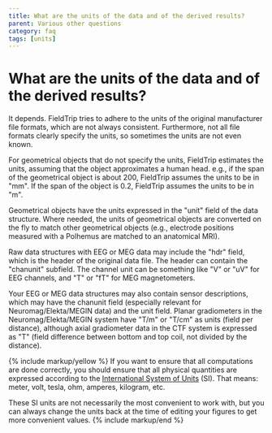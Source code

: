 ```yaml
---
title: What are the units of the data and of the derived results?
parent: Various other questions
category: faq
tags: [units]
---
```


# What are the units of the data and of the derived results?

It depends. FieldTrip tries to adhere to the units of the original manufacturer file formats, which are not always consistent. Furthermore, not all file formats clearly specify the units, so sometimes the units are not even known.

For geometrical objects that do not specify the units, FieldTrip estimates the units, assuming that the object approximates a human head. e.g., if the span of the geometrical object is about 200, FieldTrip assumes the units to be in "mm". If the span of the object is 0.2, FieldTrip assumes the units to be in "m".

Geometrical objects have the units expressed in the "unit" field of the data structure. Where needed, the units of geometrical objects are converted on the fly to match other geometrical objects (e.g., electrode positions measured with a Polhemus are matched to an anatomical MRI).

Raw data structures with EEG or MEG data may include the "hdr" field, which is the header of the original data file. The header can contain the "chanunit" subfield. The channel unit can be something like "V" or "uV" for EEG channels, and "T" or "fT" for MEG magnetometers.

Your EEG or MEG data structures may also contain sensor descriptions, which may have the chanunit field (especially relevant for Neuromag/Elekta/MEGIN data) and the unit field. Planar gradiometers in the Neuromag/Elekta/MEGIN system have "T/m" or "T/cm" as units (field per distance), although axial gradiometer data in the CTF system is expressed as "T" (field difference between bottom and top coil, not divided by the distance).

{% include markup/yellow %}
If you want to ensure that all computations are done correctly, you should ensure that all physical quantities are expressed according to the [International System of Units](https://en.wikipedia.org/wiki/International_System_of_Units) (SI). That means: meter, volt, tesla, ohm, amperes, kilogram, etc.

These SI units are not necessarily the most convenient to work with, but you can always change the units back at the time of editing your figures to get more convenient values.
{% include markup/end %}

